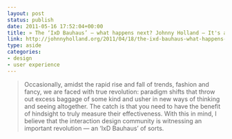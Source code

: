 ```yaml
---
layout: post
status: publish
date: 2011-05-16 17:52:04+00:00
title: » The ‘IxD Bauhaus’ – what happens next? Johnny Holland – It's all about interaction » Blog Archive
link: http://johnnyholland.org/2011/04/18/the-ixd-bauhaus-what-happens-next/
type: aside
categories:
- design
- user experience
---
```


> Occasionally, amidst the rapid rise and fall of trends, fashion and fancy, we are faced with true revolution: paradigm shifts that throw out excess baggage of some kind and usher in new ways of thinking and seeing altogether. The catch is that you need to have the benefit of hindsight to truly measure their effectiveness. With this in mind, I believe that the interaction design community is witnessing an important revolution — an ‘IxD Bauhaus’ of sorts.
